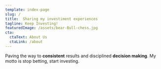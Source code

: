 ```yaml
---
template: index-page
slug: /
title:  Sharing my investiment experiences
tagline: Keep Investing!
featuredImage: /assets/bear-Bull-chess.jpg
cta:
  ctaText: About Us
  ctaLink: /about
---
```


Paving the way to **consistent** results and disciplined **decision making**. My motto is stop betting, start investing. 
